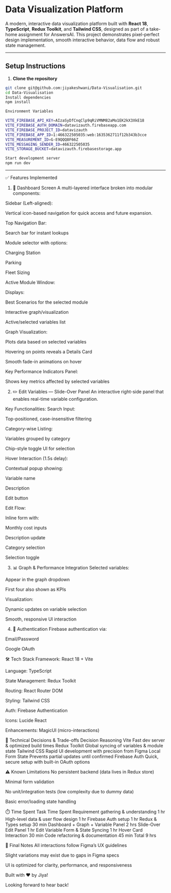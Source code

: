 #  Data Visualization Platform 

A modern, interactive data visualization platform built with **React 18**, **TypeScript**, **Redux Toolkit**, and **Tailwind CSS**, designed as part of a take-home assignment for AnswersAI. This project demonstrates pixel-perfect design implementation, smooth interactive behavior, data flow and robust state management.

---

## Setup Instructions

1. **Clone the repository**

```bash
git clone git@github.com:jiyakeshwani/Data-Visualisation.git
cd Data-Visualisation
Install dependencies
npm install

Environment Variables

VITE_FIREBASE_API_KEY=AIzaSyDfCnqClp9qRiVMNM82aMo1EK2kX3XkE18
VITE_FIREBASE_AUTH_DOMAIN=datavizauth.firebaseapp.com
VITE_FIREBASE_PROJECT_ID=datavizauth
VITE_FIREBASE_APP_ID=1:466322505035:web:1635362711f12b343b3cce
VITE_MEASUREMENT_ID=G-E9QQQ8F66Z
VITE_MESSAGING_SENDER_ID=466322505035
VITE_STORAGE_BUCKET=datavizauth.firebasestorage.app

Start development server
npm run dev

```
---
✅ Features Implemented

1. 🧭 Dashboard Screen
A multi-layered interface broken into modular components:

Sidebar (Left-aligned):

Vertical icon-based navigation for quick access and future expansion.

Top Navigation Bar:

Search bar for instant lookups

Module selector with options:

Charging Station

Parking

Fleet Sizing

Active Module Window:

Displays:

Best Scenarios for the selected module

Interactive graph/visualization

Active/selected variables list

Graph Visualization:

Plots data based on selected variables

Hovering on points reveals a Details Card

Smooth fade-in animations on hover

Key Performance Indicators Panel:

Shows key metrics affected by selected variables

2. ✏️ Edit Variables — Slide-Over Panel
An interactive right-side panel that enables real-time variable configuration.

Key Functionalities:
Search Input:

Top-positioned, case-insensitive filtering

Category-wise Listing:

Variables grouped by category

Chip-style toggle UI for selection

Hover Interaction (1.5s delay):

Contextual popup showing:

Variable name

Description

Edit button

Edit Flow:

Inline form with:

Monthly cost inputs

Description update

Category selection

Selection toggle

3. 📊 Graph & Performance Integration
Selected variables:

Appear in the graph dropdown

First four also shown as KPIs

Visualization:

Dynamic updates on variable selection

Smooth, responsive UI interaction

4. 🔐 Authentication
Firebase authentication via:

Email/Password

Google OAuth

🛠 Tech Stack
Framework: React 18 + Vite

Language: TypeScript

State Management: Redux Toolkit

Routing: React Router DOM

Styling: Tailwind CSS

Auth: Firebase Authentication

Icons: Lucide React

Enhancements: MagicUI (micro-interactions)

🧠 Technical Decisions & Trade-offs
Decision	Reasoning
Vite	Fast dev server & optimized build times
Redux Toolkit	Global syncing of variables & module state
Tailwind CSS	Rapid UI development with precision from Figma
Local Form State	Prevents partial updates until confirmed
Firebase Auth	Quick, secure setup with built-in OAuth options

⚠️ Known Limitations
No persistent backend (data lives in Redux store)

Minimal form validation

No unit/integration tests (low complexity due to dummy data)

Basic error/loading state handling

⏱️ Time Spent
Task	Time Spent
Requirement gathering & understanding	1 hr
High-level data & user flow design	1 hr
Firebase Auth setup	1 hr
Redux & Types setup	30 min
Dashboard + Graph + Variable Panel	2 hrs
Slide-Over Edit Panel	1 hr
Edit Variable Form & State Syncing	1 hr
Hover Card Interaction	30 min
Code refactoring & documentation	45 min
Total	9 hrs

📝 Final Notes
All interactions follow Figma’s UX guidelines

Slight variations may exist due to gaps in Figma specs

UI is optimized for clarity, performance, and responsiveness


Built with ❤️ by Jiya!

Looking forward to hear back!
